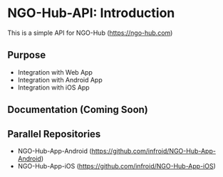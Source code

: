 # NGO-Hub-API: Introduction

This is a simple API for NGO-Hub (https://ngo-hub.com)

## Purpose

+ Integration with Web App
+ Integration with Android App
+ Integration with iOS App

## Documentation (Coming Soon)

## Parallel Repositories

+ NGO-Hub-App-Android (https://github.com/infroid/NGO-Hub-App-Android)
+ NGO-Hub-App-iOS (https://github.com/infroid/NGO-Hub-App-iOS)